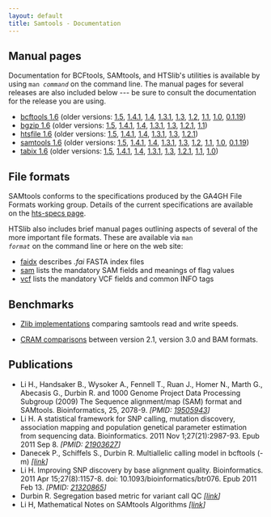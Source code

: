 ```yaml
---
layout: default
title: Samtools - Documentation
---
```

## Manual pages

Documentation for BCFtools, SAMtools, and HTSlib's utilities is available
by using <code>man <em>command</em></code> on the command line.
The manual pages for several releases are also included below --- be sure
to consult the documentation for the release you are using.

* [bcftools 1.6](bcftools.html) (older versions:
      [1.5](bcftools-1.5.html),
      [1.4.1](bcftools-1.4.1.html),
      [1.4](bcftools-1.4.html),
      [1.3.1](bcftools-1.3.1.html),
      [1.3](bcftools-1.3.html),
      [1.2](bcftools-1.2.html),
      [1.1](bcftools-1.1.html),
      [1.0](bcftools-1.0.html),
      [0.1.19](samtools-0.1.19.html "included in samtools-0.1.19"))
* [bgzip 1.6](tabix.html) (older versions:
      [1.5](tabix-1.5.html),
      [1.4.1](tabix-1.4.1.html),
      [1.4](tabix-1.4.html),
      [1.3.1](tabix-1.3.1.html),
      [1.3](tabix-1.3.html),
      [1.2.1](tabix-1.2.1.html),
      [1.1](tabix-1.1.html))
* [htsfile 1.6](htsfile.html) (older versions:
      [1.5](htsfile-1.5.html),
      [1.4.1](htsfile-1.4.1.html),
      [1.4](htsfile-1.4.html),
      [1.3.1](htsfile-1.3.1.html),
      [1.3](htsfile-1.3.html),
      [1.2.1](htsfile-1.2.1.html))
* [samtools 1.6](samtools.html) (older versions:
      [1.5](samtools-1.5.html),
      [1.4.1](samtools-1.4.1.html),
      [1.4](samtools-1.4.html),
      [1.3.1](samtools-1.3.1.html),
      [1.3](samtools-1.3.html),
      [1.2](samtools-1.2.html),
      [1.1](samtools-1.1.html),
      [1.0](samtools-1.0.html),
      [0.1.19](samtools-0.1.19.html))
* [tabix 1.6](tabix.html) (older versions:
      [1.5](tabix-1.5.html),
      [1.4.1](tabix-1.4.1.html),
      [1.4](tabix-1.4.html),
      [1.3.1](tabix-1.3.1.html),
      [1.3](tabix-1.3.html),
      [1.2.1](tabix-1.2.1.html),
      [1.1](tabix-1.1.html),
      [1.0](tabix-1.0.html))

## File formats

SAMtools conforms to the specifications produced by the GA4GH File Formats working group. Details of the current specifications are available on the  [hts-specs page](http://samtools.github.io/hts-specs).

HTSlib also includes brief manual pages outlining aspects of several of
the more important file formats.
These are available via <code>man <em>format</em></code> on the command line
or here on the web site:

* [faidx](faidx.html) describes _.fai_ FASTA index files
* [sam](sam.html) lists the mandatory SAM fields and meanings of flag values
* [vcf](vcf.html) lists the mandatory VCF fields and common INFO tags

## Benchmarks

* [Zlib implementations](../benchmarks/zlib.html) comparing samtools read and
  write speeds.

* [CRAM comparisons](../benchmarks/CRAM.html) between version 2.1,
  version 3.0 and BAM formats.

## Publications

* Li H., Handsaker B., Wysoker A., Fennell T., Ruan J., Homer N., Marth G., Abecasis G., Durbin R. and 1000 Genome Project Data Processing Subgroup (2009) The Sequence alignment/map (SAM) format and SAMtools. Bioinformatics, 25, 2078-9. _[PMID: [19505943](http://www.ncbi.nlm.nih.gov/pubmed/19505943)]_
* Li H. A statistical framework for SNP calling, mutation discovery, association mapping and population genetical parameter estimation from sequencing data. Bioinformatics. 2011 Nov 1;27(21):2987-93. Epub 2011 Sep 8. _[PMID: [21903627](http://www.ncbi.nlm.nih.gov/pubmed/21903627)]_
* Danecek P., Schiffels S., Durbin R. Multiallelic calling model in bcftools (-m) _[[link](http://samtools.github.io/bcftools/call-m.pdf)]_
* Li H. Improving SNP discovery by base alignment quality. Bioinformatics. 2011 Apr 15;27(8):1157-8. doi: 10.1093/bioinformatics/btr076. Epub 2011 Feb 13. _[PMID: [21320865](http://www.ncbi.nlm.nih.gov/pubmed/21320865)]_
* Durbin R. Segregation based metric for variant call QC _[[link](http://samtools.github.io/bcftools/rd-SegBias.pdf)]_
* Li H, Mathematical Notes on SAMtools Algorithms _[[link](http://www.broadinstitute.org/gatk/media/docs/Samtools.pdf)]_
